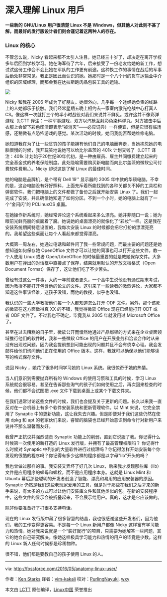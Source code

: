 深入理解 Linux 用戶
================================

**一些新的 GNU/Linux 用户很清楚 Linux 不是 Windows，但其他人对此则不甚了解，而最好的发行版设计者们则会谨记着这两种人的存在。**

### Linux 的核心

不管怎么说，Nicky 看起来都不太引人注目。她已经三十岁了，却决定在离开学校多年后回到学校学习。她在海军待了六年，后来接受了一份老友给她的新工作，想试试这份工作会不会比她在军队的工作更有前途。这种换工作的事情在战后的军事后勤处非常常见。我正是因此而认识的她。她那时是一个八个州的货车运输业中介组织的区域经理，而那会我在达拉斯跑肉品包装工具的运输。

![](http://i2.wp.com/fossforce.com/wp-content/uploads/2016/05/anatomy.jpg?w=525)

Nicky 和我在 2006 年成为了好朋友。她很外向，几乎每一个途经她负责的线路上的人她都乐于接触。我们经常星期五晚上相约去一家室内激光枪战中心打真人 CS。像这样一次就打三个的半小时战役对我们来说并不鲜见。或许这并不像彩弹游戏（LCTT 译注：一种军事游戏，双方以汽枪互射彩色染料弹丸，对方被击中后衣服上会留下彩色印渍即表示“被消灭”——必应词典）一样便宜，但是它很有临场感，还稍微有点恐怖游戏的感觉。某次活动的时候，她问我能否帮她维修电脑。

她知道我在为了让一些贫穷的孩子能拥有他们自己的电脑而奔走，当她抱怨她的电脑很慢的时候，我开玩笑地说她可以给比尔盖茨的 401k 计划交钱了（LCTT 译注：401k 计划始于20世纪80年代初，是一种由雇员、雇主共同缴费建立起来的完全基金式的养老保险制度。此处隐喻需要购买新电脑而向比尔盖茨的微软公司付费软件费用。）。Nicky 却说这是了解 Linux 的最佳时间。

她的电脑是品牌机，是个带有 Dell 19'' 显示器的 2005 年中款的华硕电脑。不幸的是，这台电脑没有好好照料，上面充斥着所能找到的各种关都关不掉的工具栏和弹窗软件。我们把电脑上的文件都做了备份之后就开始安装 Linux 了。我们一起完成了安装，并且确信她知道了如何分区。不到一个小时，她的电脑上就有了一个“金闪闪”的 PCLinuxOS 桌面。

在她操作新系统时，她经常评论这个系统看起来多么漂亮。她并非随口一说；她为眼前光鲜亮丽的桌面着了魔。她说她的桌面漂亮的就像化了“彩妆”一样。这是我在安装系统期间特意设置的，我每次安装 Linux 的时候都会把它打扮的漂漂亮亮的。我希望这些桌面让每个人看起来都觉得漂亮。

大概第一周左右，她通过电话和邮件问了我一些常规问题，而最主要的问题还是她想知道如何保存她 OpenOffice 文件才可以让她的同事也可以打开这些文件。教一个人使用 Linux 或者 Open/LibreOffice 的时候最重要的就是教她保存文件。大多数用户在弹出的对话框中直接点了保存，结果就用默认的开放文档格式（Open Document Format）保存了，这让他们吃了不少苦头。

曾经有过这么一件事，大约一年前或者更久，一个高中生说他没有通过期末考试，因为教授不能打开包含他的论文的文件。这引来了一些读者的激烈评论，大家都不知道这件事该怪谁，这孩子没错，而他的教授，似乎也没错。

我认识的一些大学教授他们每一个人都知道怎么打开 ODF 文件。另外，那个该死的微软在这方面做得真 XX 的不错，我觉得微软 Office 现在已经能打开 ODT 或者 ODF 文件了。不过我也不确定，毕竟我从 2005 年就没用过 Microsoft Office 了。

甚至在过去糟糕的日子里，微软公开而悍然地通过产品绑架的方式来在企业桌面领域推行他们的软件时，我和一些微软 Office 的用户在开展业务和洽谈合作时从来没有出现过问题，因为我会提前想到可能出现的问题并且不会有侥幸心理。我会发邮件给他们询问他们正在使用的 Office 版本。这样，我就可以确保以他们能够读写的格式保存文件。

说回 Nicky ，她花了很多时间学习她的 Linux 系统。我很惊奇于她的热情。

当人们意识到需要抛弃所有的 Windows 的使用习惯和工具的时候，学习 Linux 系统就会很容易。甚至在告诉那些淘气的孩子们如何使用之后，再次回来检查的时候，他们都不会试图把 .exe 文件下载到桌面上或某个下载文件夹。

在我们通常讨论这些文件的时候，我们也会提及关于更新的问题。长久以来我一直反对在一台机器上有多个软件安装系统和更新管理软件。以 Mint 来说，它完全禁用了 Synaptic 中的更新功能，这让我失去兴趣。但是即便对于我们这些仍然在使用 dpkg 和 apt 的老家伙们来说，睿智的脑袋也已经开始意识到命令行对新用户来说并不那么温馨而友好。

我曾严正抗议并强烈谴责 Synaptic 功能上的削弱，直到它说服了我。你记得什么时候第一次使用的新打造的 Linux 发行版，并拥有了最高管理权限吗？ 你记得什么时候对 Synaptic 中列出的大量软件进行过梳理吗？你记得怎样开始安装每个你发现的很酷的程序吗？你记得有多少这样的程序都是以字母"lib"开头的吗？

我也曾做过那样的事。我安装又弄坏了好几次 Linux，后来我才发现那些库（lib）文件是应用程序的螺母和螺栓，而不是应用程序本身。这就是 Linux Mint 和 Ubuntu 幕后那些聪明的开发者创造了智能、漂亮和易用的应用安装器的原因。Synaptic 仍然是我们这些老玩家爱用的工具，但是对于那些在我们之后才来的新手来说，有太多的方式可以让他们安装库文件和其他类似的包。在新的安装程序中，这些文件的显示会被折叠起来，不会展示给用户。真的，这才是它应该做的。

除非你要准备好了打很多支持电话。

现在的 Linux 发行版中藏了很多智慧的结晶，我也很感谢这些开发者们，因为他们，我的工作变得更容易。不是每一个 Linux 新用户都像 Nicky 这样富有学习能力和热情。她对我来说就是一个“装好就行”的项目，只需要为她解答一些问题，其它的她会自己研究解决。像她这样极具学习能力和热情的用户的毕竟是少数。这样的 Linux 新人任何时候都是珍稀物种。

很不错，他们都是要教自己的孩子使用 Linux 的人。

--------------------------------------------------------------------------------

via: http://fossforce.com/2016/05/anatomy-linux-user/

作者：[Ken Starks][a]
译者：[vim-kakali](https://github.com/vim-kakali)
校对：[PurlingNayuki](https://github.com/PurlingNayuki), [wxy](https://github.com/wxy)

本文由 [LCTT](https://github.com/LCTT/TranslateProject) 原创编译，[Linux中国](https://linux.cn/) 荣誉推出

[a]: http://linuxlock.blogspot.com/
